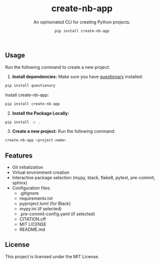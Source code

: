 <h1 align="center">create-nb-app</h1>

<p align="center">An opinionated CLI for creating Python projects.</p>
<p align="center">
<code>pip install create-nb-app</code>
</p>
<br />

## Usage
Run the following command to create a new project:
1. **Install dependencies:**
Make sure you have [questionary](https://pypi.org/project/questionary/) installed:
```bash
pip install questionary
```
Install create-nb-app:
```bash
pip install create-nb-app
```
2. **Install the Package Locally:**
```bash
pip install -e .
```

3. **Create a new project:**
Run the following command:
```bash
create-nb-app <project-name>
```

## Features
- Git initialization
- Virtual environment creation
- Interactive package selection (mypy, black, flake8, pytest, pre-commit, sphinx)
- Configuration files:
  - .gitignore
  - requirements.txt
  - pyproject.toml (for Black)
  - mypy.ini (if selected)
  - .pre-commit-config.yaml (if selected)
  - CITATION.cff
  - MIT LICENSE
  - README.md


## License
This project is licensed under the MIT License.

